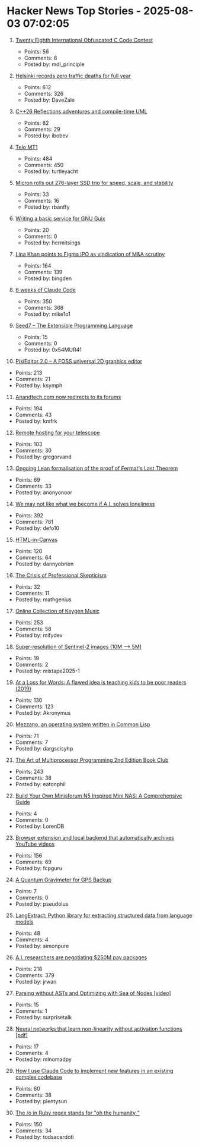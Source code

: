 # Hacker News Top Stories - 2025-08-03 07:02:05

1. [Twenty Eighth International Obfuscated C Code Contest](https://www.ioccc.org/2024/index.html)
   - Points: 56
   - Comments: 8
   - Posted by: mdl_principle

2. [Helsinki records zero traffic deaths for full year](https://www.helsinkitimes.fi/finland/finland-news/domestic/27539-helsinki-records-zero-traffic-deaths-for-full-year.html)
   - Points: 612
   - Comments: 326
   - Posted by: DaveZale

3. [C++26 Reflections adventures and compile-time UML](https://www.reachablecode.com/2025/07/31/c26-reflections-adventures-compile-time-uml/)
   - Points: 82
   - Comments: 29
   - Posted by: ibobev

4. [Telo MT1](https://www.telotrucks.com/)
   - Points: 484
   - Comments: 450
   - Posted by: turtleyacht

5. [Micron rolls out 276-layer SSD trio for speed, scale, and stability](https://blocksandfiles.com/2025/07/30/micron-three-276-layer-ssds/)
   - Points: 33
   - Comments: 16
   - Posted by: rbanffy

6. [Writing a basic service for GNU Guix](https://tannerhoelzel.com/gnu-shepherd-simple-service.html)
   - Points: 20
   - Comments: 0
   - Posted by: hermitsings

7. [Lina Khan points to Figma IPO as vindication of M&A scrutiny](https://techcrunch.com/2025/08/02/lina-khan-points-to-figma-ipo-as-vindication-for-ma-scrutiny/)
   - Points: 164
   - Comments: 139
   - Posted by: bingden

8. [6 weeks of Claude Code](https://blog.puzzmo.com/posts/2025/07/30/six-weeks-of-claude-code/)
   - Points: 350
   - Comments: 368
   - Posted by: mike1o1

9. [Seed7 – The Extensible Programming Language](https://seed7.net)
   - Points: 15
   - Comments: 0
   - Posted by: 0x54MUR41

10. [PixiEditor 2.0 – A FOSS universal 2D graphics editor](https://pixieditor.net/blog/2025/07/30/20-release/)
   - Points: 213
   - Comments: 21
   - Posted by: ksymph

11. [Anandtech.com now redirects to its forums](https://forums.anandtech.com/)
   - Points: 194
   - Comments: 43
   - Posted by: kmfrk

12. [Remote hosting for your telescope](https://www.sierra-remote.com/)
   - Points: 103
   - Comments: 30
   - Posted by: gregorvand

13. [Ongoing Lean formalisation of the proof of Fermat's Last Theorem](https://github.com/ImperialCollegeLondon/FLT)
   - Points: 69
   - Comments: 33
   - Posted by: anonyonoor

14. [We may not like what we become if A.I. solves loneliness](https://www.newyorker.com/magazine/2025/07/21/ai-is-about-to-solve-loneliness-thats-a-problem)
   - Points: 392
   - Comments: 781
   - Posted by: defo10

15. [HTML-in-Canvas](https://github.com/WICG/html-in-canvas)
   - Points: 120
   - Comments: 64
   - Posted by: dannyobrien

16. [The Crisis of Professional Skepticism](https://mitchhorowitz.substack.com/p/the-crisis-of-professional-skepticism)
   - Points: 32
   - Comments: 11
   - Posted by: mathgenius

17. [Online Collection of Keygen Music](https://keygenmusic.tk)
   - Points: 253
   - Comments: 58
   - Posted by: mifydev

18. [Super-resolution of Sentinel-2 images (10M –> 5M)](https://github.com/Topping1/L1BSR-GUI)
   - Points: 19
   - Comments: 2
   - Posted by: mixtape2025-1

19. [At a Loss for Words: A flawed idea is teaching kids to be poor readers (2019)](https://www.apmreports.org/episode/2019/08/22/whats-wrong-how-schools-teach-reading)
   - Points: 130
   - Comments: 123
   - Posted by: Akronymus

20. [Mezzano, an operating system written in Common Lisp](https://github.com/froggey/Mezzano)
   - Points: 71
   - Comments: 7
   - Posted by: dargscisyhp

21. [The Art of Multiprocessor Programming 2nd Edition Book Club](https://eatonphil.com/2025-art-of-multiprocessor-programming.html)
   - Points: 243
   - Comments: 38
   - Posted by: eatonphil

22. [Build Your Own Minisforum N5 Inspired Mini NAS: A Comprehensive Guide](https://jackharvest.com/index.php/2025/07/27/build-your-own-minisforum-n5-inspired-mini-nas-a-comprehensive-guide/)
   - Points: 4
   - Comments: 0
   - Posted by: LorenDB

23. [Browser extension and local backend that automatically archives YouTube videos](https://github.com/andrewarrow/starchive)
   - Points: 156
   - Comments: 69
   - Posted by: fcpguru

24. [A Quantum Gravimeter for GPS Backup](https://spectrum.ieee.org/quantum-gravity-sensor)
   - Points: 7
   - Comments: 0
   - Posted by: pseudolus

25. [LangExtract: Python library for extracting structured data from language models](https://github.com/google/langextract)
   - Points: 48
   - Comments: 4
   - Posted by: simonpure

26. [A.I. researchers are negotiating $250M pay packages](https://www.nytimes.com/2025/07/31/technology/ai-researchers-nba-stars.html)
   - Points: 218
   - Comments: 379
   - Posted by: jrwan

27. [Parsing without ASTs and Optimizing with Sea of Nodes  [video]](https://www.youtube.com/watch?v=NxiKlnUtyio)
   - Points: 15
   - Comments: 1
   - Posted by: surprisetalk

28. [Neural networks that learn non-linearity without activation functions [pdf]](https://www.tahabouhsine.com/nmn/assets/deep_learning_two_point_o_point_one.pdf)
   - Points: 17
   - Comments: 4
   - Posted by: mlnomadpy

29. [How I use Claude Code to implement new features in an existing complex codebase](https://www.sabrina.dev/p/ultimate-ai-coding-guide-claude-code)
   - Points: 60
   - Comments: 38
   - Posted by: plentysun

30. [The /o in Ruby regex stands for "oh the humanity "](https://jpcamara.com/2025/08/02/the-o-in-ruby-regex.html)
   - Points: 150
   - Comments: 34
   - Posted by: todsacerdoti

